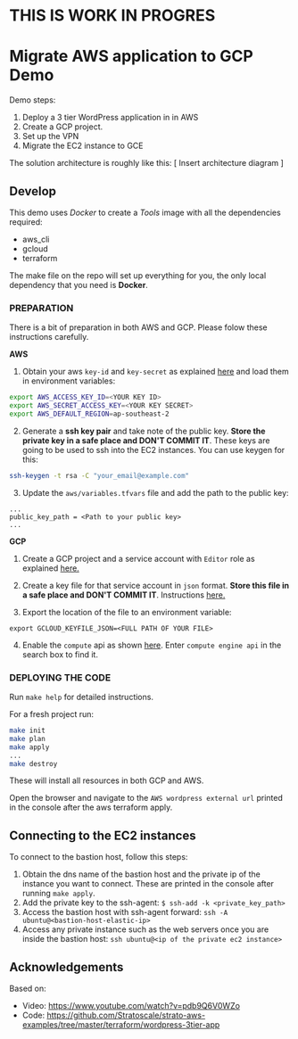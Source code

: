 THIS IS WORK IN PROGRES
===========================================

# Migrate AWS application to GCP Demo

Demo steps:

1. Deploy a 3 tier WordPress application in in AWS
2. Create a GCP project. 
3. Set up the VPN 
4. Migrate the EC2 instance to GCE

The solution architecture is roughly like this:
[ Insert architecture diagram ]


## Develop
This demo uses _Docker_ to create a _Tools_ image with all the dependencies required:
* aws_cli
* gcloud
* terraform

The make file on the repo will set up everything for you, the only local dependency that you need is **Docker**.

### PREPARATION
There is a bit of preparation in both AWS and GCP. Please folow these instructions carefully.

**AWS**

1. Obtain your aws `key-id` and `key-secret` as explained [here](https://docs.aws.amazon.com/general/latest/gr/managing-aws-access-keys.html) and load them in environment variables:
```bash
export AWS_ACCESS_KEY_ID=<YOUR KEY ID>
export AWS_SECRET_ACCESS_KEY=<YOUR KEY SECRET>
export AWS_DEFAULT_REGION=ap-southeast-2
```

2. Generate a **ssh key pair** and take note of the public key. **Store the private key in a safe place and DON'T COMMIT IT**. These keys are going to be used to ssh into the EC2 instances. You can use keygen for this:
```bash
ssh-keygen -t rsa -C "your_email@example.com"
```
3. Update the `aws/variables.tfvars` file and add the path to the public key: 
```properties
...
public_key_path = <Path to your public key>
...
```

**GCP**

1. Create a GCP project and a service account with `Editor` role as explained [here.](https://cloud.google.com/iam/docs/creating-managing-service-accounts#creating_a_service_account)

2. Create a key file for that service account in `json` format. **Store this file in a safe place and DON'T COMMIT IT**. Instructions [here.](https://cloud.google.com/iam/docs/creating-managing-service-account-keys#creating_service_account_keys)

3. Export the location of the file to an environment variable:
```
export GCLOUD_KEYFILE_JSON=<FULL PATH OF YOUR FILE>
```

4. Enable the `compute` api as shown [here](https://cloud.google.com/apis/docs/enable-disable-apis). Enter `compute engine api` in the search box to find it.


### DEPLOYING THE CODE

Run `make help` for detailed instructions.

For a fresh project run:
```bash
make init
make plan
make apply
...
make destroy
```

These will install all resources in both GCP and AWS.

Open the browser and navigate to the `AWS wordpress external url` printed in the console after the aws terraform apply.

## Connecting to the EC2 instances

To connect to the bastion host, follow this steps:
1. Obtain the dns name of the bastion host and the private ip of the instance you want to connect. These are printed in the console after running `make apply`.
2. Add the private key to the ssh-agent: `$ ssh-add -k <private_key_path>`
3. Access the bastion host with ssh-agent forward: `ssh -A ubuntu@<bastion-host-elastic-ip>`
4. Access any private instance such as the web servers once you are inside the bastion host: `ssh ubuntu@<ip of the private ec2 instance>`


## Acknowledgements

Based on:
* Video: https://www.youtube.com/watch?v=pdb9Q6V0WZo
* Code: https://github.com/Stratoscale/strato-aws-examples/tree/master/terraform/wordpress-3tier-app

